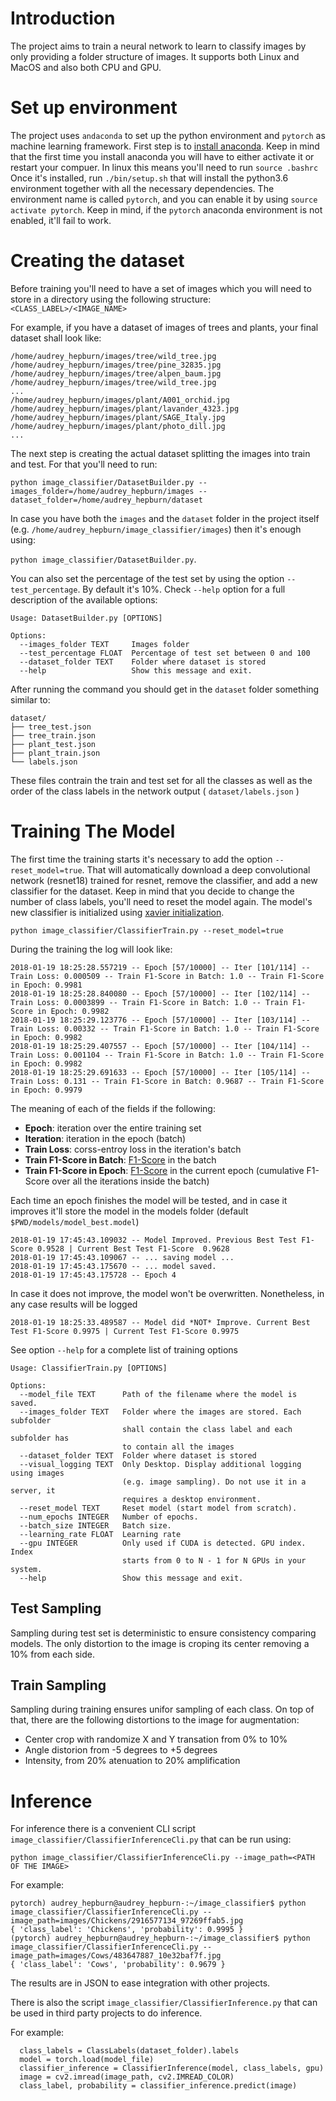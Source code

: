 # Introduction
The project aims to train a neural network to learn
to classify images by only providing a folder structure of images. It supports both Linux and MacOS and also both CPU and GPU.

# Set up environment
The project uses `andaconda` to set up the python environment and `pytorch` as
machine learning framework.
First step is to [install anaconda](https://conda.io/miniconda.html). Keep in mind
that the first time you install anaconda you will have to either activate it
or restart your compuer. In linux this means you'll need to run `source .bashrc`
Once it's installed, run `./bin/setup.sh` that will install the python3.6 environment
together with all the necessary dependencies.
The environment name is called `pytorch`, and you can enable it by using `source activate pytorch`.
Keep in mind, if the `pytorch` anaconda environment is not enabled, it'll fail to work.

# Creating the dataset
Before training you'll need to have a set of images which you will need to
store in a directory using the following structure:`<CLASS_LABEL>/<IMAGE_NAME>`

For example, if you have a dataset of images of trees and plants, your final
dataset shall look like:
```
/home/audrey_hepburn/images/tree/wild_tree.jpg
/home/audrey_hepburn/images/tree/pine_32835.jpg
/home/audrey_hepburn/images/tree/alpen_baum.jpg
/home/audrey_hepburn/images/tree/wild_tree.jpg
...
/home/audrey_hepburn/images/plant/A001_orchid.jpg
/home/audrey_hepburn/images/plant/lavander_4323.jpg
/home/audrey_hepburn/images/plant/SAGE_Italy.jpg
/home/audrey_hepburn/images/plant/photo_dill.jpg
...
```

The next step is creating the actual dataset splitting the images into train and
test.
For that you'll need to run:

`python image_classifier/DatasetBuilder.py --images_folder=/home/audrey_hepburn/images --dataset_folder=/home/audrey_hepburn/dataset`

In case you have both the `images` and the `dataset` folder in the project itself (e.g. `/home/audrey_hepburn/image_classifier/images`)
then it's enough using:

`python image_classifier/DatasetBuilder.py`.

You can also set the percentage of the test set by using the option `--test_percentage`. By default it's 10%. Check `--help` option for a full description of the available options:
```
Usage: DatasetBuilder.py [OPTIONS]

Options:
  --images_folder TEXT     Images folder
  --test_percentage FLOAT  Percentage of test set between 0 and 100
  --dataset_folder TEXT    Folder where dataset is stored
  --help                   Show this message and exit.
```

After running the command you should get in the `dataset` folder something similar to:
```
dataset/
├── tree_test.json
├── tree_train.json
├── plant_test.json
├── plant_train.json
└── labels.json
```

These files contrain the train and test set for all the classes as well as
the order of the class labels in the network output ( `dataset/labels.json` )

# Training The Model
The first time the training starts it's necessary to add the option `--reset_model=true`.
That will automatically download a deep convolutional network (resnet18) trained for resnet, remove the classifier, and add a new classifier for the dataset.
Keep in mind that you decide to change the number of class labels, you'll need to reset
the model again. The model's new classifier is initialized using [xavier initialization](http://pytorch.org/docs/master/_modules/torch/nn/init.html).

`python image_classifier/ClassifierTrain.py --reset_model=true`


During the training the log will look like:

```
2018-01-19 18:25:28.557219 -- Epoch [57/10000] -- Iter [101/114] -- Train Loss: 0.000509 -- Train F1-Score in Batch: 1.0 -- Train F1-Score in Epoch: 0.9981
2018-01-19 18:25:28.840080 -- Epoch [57/10000] -- Iter [102/114] -- Train Loss: 0.0003899 -- Train F1-Score in Batch: 1.0 -- Train F1-Score in Epoch: 0.9982
2018-01-19 18:25:29.123776 -- Epoch [57/10000] -- Iter [103/114] -- Train Loss: 0.00332 -- Train F1-Score in Batch: 1.0 -- Train F1-Score in Epoch: 0.9982
2018-01-19 18:25:29.407557 -- Epoch [57/10000] -- Iter [104/114] -- Train Loss: 0.001104 -- Train F1-Score in Batch: 1.0 -- Train F1-Score in Epoch: 0.9982
2018-01-19 18:25:29.691633 -- Epoch [57/10000] -- Iter [105/114] -- Train Loss: 0.131 -- Train F1-Score in Batch: 0.9687 -- Train F1-Score in Epoch: 0.9979
```
The meaning of each of the fields if the following:
 - **Epoch**: iteration over the entire training set
 - **Iteration**: iteration in the epoch (batch)
 - **Train Loss**: corss-entroy loss in the iteration's batch
 - **Train F1-Score in Batch**: [F1-Score](https://en.wikipedia.org/wiki/F1_score) in the batch
 - **Train F1-Score in Epoch**: [F1-Score](https://en.wikipedia.org/wiki/F1_score) in the current epoch (cumulative F1-Score over all the iterations inside the batch)

Each time an epoch finishes the model will be tested, and in case it improves it'll
store the model in the models folder (default `$PWD/models/model_best.model`)
```
2018-01-19 17:45:43.109032 -- Model Improved. Previous Best Test F1-Score 0.9528 | Current Best Test F1-Score  0.9628
2018-01-19 17:45:43.109067 -- ... saving model ...
2018-01-19 17:45:43.175670 -- ... model saved.
2018-01-19 17:45:43.175728 -- Epoch 4
```


In case it does not improve, the model won't be overwritten. Nonetheless,
in any case results will be logged
```
2018-01-19 18:25:33.489587 -- Model did *NOT* Improve. Current Best Test F1-Score 0.9975 | Current Test F1-Score 0.9975
```

See option `--help` for a complete list of training options
```
Usage: ClassifierTrain.py [OPTIONS]

Options:
  --model_file TEXT      Path of the filename where the model is saved.
  --images_folder TEXT   Folder where the images are stored. Each subfolder
                         shall contain the class label and each subfolder has
                         to contain all the images
  --dataset_folder TEXT  Folder where dataset is stored
  --visual_logging TEXT  Only Desktop. Display additional logging using images
                         (e.g. image sampling). Do not use it in a server, it
                         requires a desktop environment.
  --reset_model TEXT     Reset model (start model from scratch).
  --num_epochs INTEGER   Number of epochs.
  --batch_size INTEGER   Batch size.
  --learning_rate FLOAT  Learning rate
  --gpu INTEGER          Only used if CUDA is detected. GPU index. Index
                         starts from 0 to N - 1 for N GPUs in your system.
  --help                 Show this message and exit.
```

## Test Sampling

Sampling during test set is deterministic to ensure consistency comparing models.
The only distortion to the image is croping its center removing a 10% from each
side.

## Train Sampling

Sampling during training ensures unifor sampling of each class. On top of that,
there are the following distortions to the image for augmentation:
  - Center crop with randomize X and Y transation from 0% to 10%
  - Angle distorion from -5 degrees to +5 degrees
  - Intensity, from 20% atenuation to 20% amplification

# Inference

For inference there is a convenient CLI script `image_classifier/ClassifierInferenceCli.py`
that can be run using:

`python image_classifier/ClassifierInferenceCli.py --image_path=<PATH OF THE IMAGE>`

For example:

```
pytorch) audrey_hepburn@audrey_hepburn-:~/image_classifier$ python image_classifier/ClassifierInferenceCli.py --image_path=images/Chickens/2916577134_97269ffab5.jpg
{ 'class_label': 'Chickens', 'probability': 0.9995 }
(pytorch) audrey_hepburn@audrey_hepburn-:~/image_classifier$ python image_classifier/ClassifierInferenceCli.py --image_path=images/Cows/483647887_10e32baf7f.jpg
{ 'class_label': 'Cows', 'probability': 0.9679 }
```

The results are in JSON to ease integration with other projects.

There is also the script `image_classifier/ClassifierInference.py` that can
be used in third party projects to do inference.

For example:
```
  class_labels = ClassLabels(dataset_folder).labels
  model = torch.load(model_file)
  classifier_inference = ClassifierInference(model, class_labels, gpu)
  image = cv2.imread(image_path, cv2.IMREAD_COLOR)
  class_label, probability = classifier_inference.predict(image)
```
